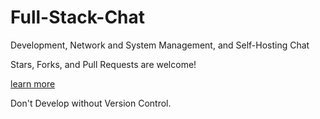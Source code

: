 # Full-Stack-Chat
Development, Network and System Management, and Self-Hosting Chat


Stars, Forks, and Pull Requests are welcome!

[learn more](https://docs.github.com/en/desktop/working-with-your-remote-repository-on-github-or-github-enterprise/creating-an-issue-or-pull-request-from-github-desktop)

Don't Develop without Version Control.
